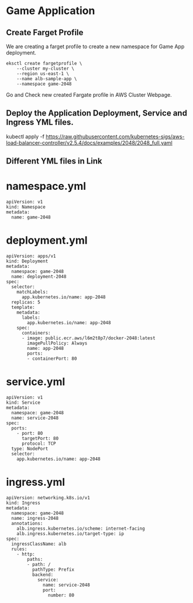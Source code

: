 # Game Application
## Create Farget Profile
We are creating a farget profile to create a new namespace for Game App deployment.
```
eksctl create fargetprofile \
    --cluster my-cluster \
    --region us-east-1 \
    --name alb-sample-app \
    --namespace game-2048
```
Go and Check new created Fargate profile in AWS Cluster Webpage.
## Deploy the Application Deployment, Service and Ingress YML files.
kubectl apply -f https://raw.githubusercontent.com/kubernetes-sigs/aws-load-balancer-controller/v2.5.4/docs/examples/2048/2048_full.yaml
## Different YML files in Link
# namespace.yml
```
apiVersion: v1
kind: Namespace
metadata:
  name: game-2048
```
# deployment.yml
```
apiVersion: apps/v1
kind: Deployment
metadata:
  namespace: game-2048
  name: deployment-2048
spec:
  selector:
    matchLabels:
      app.kubernetes.io/name: app-2048
  replicas: 5
  template:
    metadata:
      labels:
        app.kubernetes.io/name: app-2048
    spec:
      containers:
      - image: public.ecr.aws/l6m2t8p7/docker-2048:latest
        imagePullPolicy: Always
        name: app-2048
        ports:
        - containerPort: 80
```
# service.yml
```
apiVersion: v1
kind: Service
metadata:
  namespace: game-2048
  name: service-2048
spec:
  ports:
    - port: 80
      targetPort: 80
      protocol: TCP
  type: NodePort
  selector:
    app.kubernetes.io/name: app-2048
```
# ingress.yml
```
apiVersion: networking.k8s.io/v1
kind: Ingress
metadata:
  namespace: game-2048
  name: ingress-2048
  annotations:
    alb.ingress.kubernetes.io/scheme: internet-facing
    alb.ingress.kubernetes.io/target-type: ip
spec:
  ingressClassName: alb
  rules:
    - http:
        paths:
        - path: /
          pathType: Prefix
          backend:
            service:
              name: service-2048
              port:
                number: 80
```
